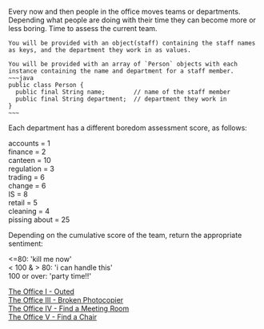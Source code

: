 Every now and then people in the office moves teams or departments. Depending what people are doing with their time they can become more or less boring. Time to assess the current team.

```if-not:java
You will be provided with an object(staff) containing the staff names as keys, and the department they work in as values.
```

```if:java
You will be provided with an array of `Person` objects with each instance containing the name and department for a staff member.
~~~java
public class Person {
  public final String name;        // name of the staff member
  public final String department;  // department they work in
}
~~~
```

Each department has a different boredom assessment score, as follows:

accounts = 1<br>
finance = 2 <br>
canteen = 10 <br>
regulation = 3 <br>
trading = 6 <br>
change = 6<br>
IS = 8<br>
retail = 5<br> 
cleaning = 4<br>
pissing about = 25<br>

Depending on the cumulative score of the team, return the appropriate sentiment:

<=80: 'kill me now'<br>
< 100 & > 80: 'i can handle this'<br>
100 or over: 'party time!!'

<a href='https://www.codewars.com/kata/the-office-i-outed'>The Office I - Outed</a><br>
<a href='https://www.codewars.com/kata/the-office-iii-broken-photocopier'>The Office III - Broken Photocopier</a><br>
<a href='https://www.codewars.com/kata/the-office-iv-find-a-meeting-room'>The Office IV - Find a Meeting Room</a><br>
<a href='https://www.codewars.com/kata/the-office-v-find-a-chair'>The Office V - Find a Chair</a><br>